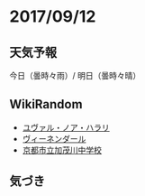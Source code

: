 # 2017/09/12

## 天気予報

今日（曇時々雨）/ 明日（曇時々晴）

## WikiRandom

* [ユヴァル・ノア・ハラリ](https://ja.wikipedia.org/wiki/%E3%83%A6%E3%83%B4%E3%82%A1%E3%83%AB%E3%83%BB%E3%83%8E%E3%82%A2%E3%83%BB%E3%83%8F%E3%83%A9%E3%83%AA)
* [ヴィーネンダール](https://ja.wikipedia.org/wiki/%E3%83%B4%E3%82%A3%E3%83%BC%E3%83%8D%E3%83%B3%E3%83%80%E3%83%BC%E3%83%AB)
* [京都市立加茂川中学校](https://ja.wikipedia.org/wiki/%E4%BA%AC%E9%83%BD%E5%B8%82%E7%AB%8B%E5%8A%A0%E8%8C%82%E5%B7%9D%E4%B8%AD%E5%AD%A6%E6%A0%A1)

## 気づき

